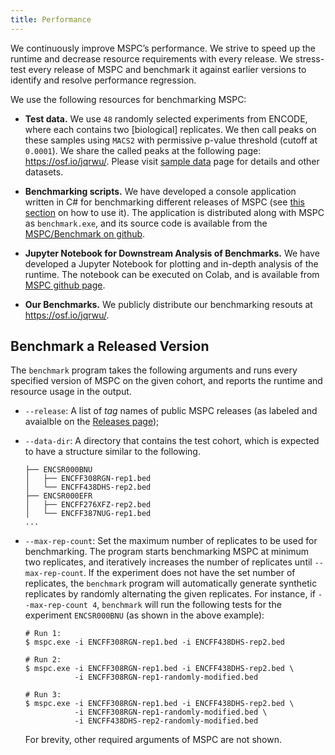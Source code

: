 ```yaml
---
title: Performance
---
```


We continuously improve MSPC’s performance. We strive to speed up 
the runtime and decrease resource requirements with every release. 
We stress-test every release of MSPC and benchmark it against earlier 
versions to identify and resolve performance regression.

We use the following resources for benchmarking MSPC: 

- **Test data.** We use `48` randomly selected experiments from ENCODE, 
where each contains two [biological] replicates. We then call peaks 
on these samples using `MACS2` with permissive p-value threshold (cutoff at `0.0001`).
We share the called peaks at the following page: https://osf.io/jqrwu/. 
Please visit [sample data](sample_data.md) page for details and other datasets.

- **Benchmarking scripts.** We have developed a console application written 
in C# for benchmarking different releases of MSPC
(see [this section](#benchmark-a-release-version) on how to use it).
The application is distributed along with MSPC as `benchmark.exe`, 
and its source code is available from the [MSPC/Benchmark on github](https://github.com/Genometric/MSPC/tree/dev/Benchmark).

- **Jupyter Notebook for Downstream Analysis of Benchmarks.**
We have developed a Jupyter Notebook for plotting and 
in-depth analysis of the runtime. The notebook can be 
executed on Colab, and is available from 
[MSPC github page](https://github.com/Genometric/MSPC/blob/dev/Benchmark/PlotBenchmarkings.ipynb).
 
- **Our Benchmarks.** We publicly distribute our 
benchmarking resouts at https://osf.io/jqrwu/.


## Benchmark a Released Version

The `benchmark` program takes the following arguments and 
runs every specified version of MSPC on the given cohort, 
and reports the runtime and resource usage in the output. 

- `--release`: A list of _tag_ names of public MSPC releases
(as labeled and avaialble on the [Releases page](https://github.com/Genometric/MSPC/releases));

- `--data-dir`: A directory that contains the test cohort, 
which is expected to have a structure similar to the 
following. 

  ```
  ├── ENCSR000BNU
  │   ├── ENCFF308RGN-rep1.bed
  │   └── ENCFF438DHS-rep2.bed
  ├── ENCSR000EFR
  │   ├── ENCFF276XFZ-rep2.bed
  │   └── ENCFF387NUG-rep1.bed
  ...
  ```

- `--max-rep-count`: Set the maximum number of replicates to be used for benchmarking. 
The program starts benchmarking MSPC at minimum two replicates, and iteratively increases
the number of replicates until `--max-rep-count`. If the experiment does not have the 
set number of replicates, the `benchmark` program will automatically generate synthetic 
replicates by randomly alternating the given replicates. For instance, if `--max-rep-count 4`,
`benchmark` will run the following tests for the experiment `ENCSR000BNU` (as shown in the above example):

  ```	
  # Run 1:
  $ mspc.exe -i ENCFF308RGN-rep1.bed -i ENCFF438DHS-rep2.bed
  
  # Run 2:
  $ mspc.exe -i ENCFF308RGN-rep1.bed -i ENCFF438DHS-rep2.bed \
             -i ENCFF308RGN-rep1-randomly-modified.bed

  # Run 3:
  $ mspc.exe -i ENCFF308RGN-rep1.bed -i ENCFF438DHS-rep2.bed \
             -i ENCFF308RGN-rep1-randomly-modified.bed \
             -i ENCFF438DHS-rep2-randomly-modified.bed
  ```
	
  For brevity, other required arguments of MSPC are not shown. 